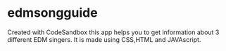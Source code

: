 # edmsongguide
Created with CodeSandbox
this app helps you to get information about 3 different EDM singers.
 It is made using CSS,HTML and JAVAscript.
